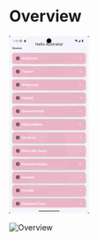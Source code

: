 # Overview

![Overview](https://github.com/nisha131199/Infy-task/blob/main/app/snapshots/gif.gif)

![Overview](https://github.com/nisha131199/Infy-task/blob/main/app/snapshots/video.gif)
